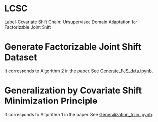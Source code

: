 # LCSC
Label-Covariate Shift Chain: Unsupervised Domain Adaptation for Factorizable Joint Shift

# Generate Factorizable Joint Shift Dataset
It corresponds to Algorithm 2 in the paper. See [Generate_FJS_data.ipynb](https://github.com/Anonymous-user-code/LCSC/blob/main/Generate_FJS_data.ipynb).

# Generalization by Covariate Shift Minimization Principle
It corresponds to Algorithm 1 in the paper. See [Generalization_train.ipynb](https://github.com/Anonymous-user-code/LCSC/blob/main/Generalization_train.ipynb).
